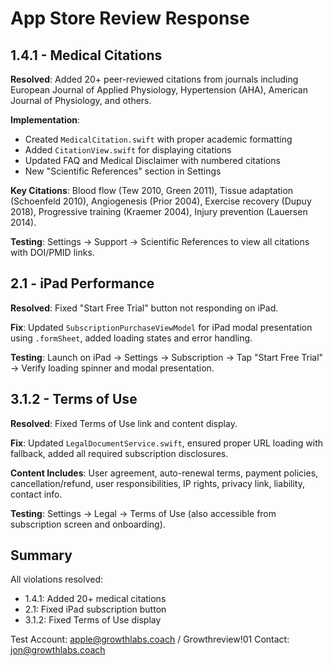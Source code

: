 # App Store Review Response

## 1.4.1 - Medical Citations
**Resolved**: Added 20+ peer-reviewed citations from journals including European Journal of Applied Physiology, Hypertension (AHA), American Journal of Physiology, and others.

**Implementation**:
- Created `MedicalCitation.swift` with proper academic formatting
- Added `CitationView.swift` for displaying citations
- Updated FAQ and Medical Disclaimer with numbered citations
- New "Scientific References" section in Settings

**Key Citations**: Blood flow (Tew 2010, Green 2011), Tissue adaptation (Schoenfeld 2010), Angiogenesis (Prior 2004), Exercise recovery (Dupuy 2018), Progressive training (Kraemer 2004), Injury prevention (Lauersen 2014).

**Testing**: Settings → Support → Scientific References to view all citations with DOI/PMID links.

## 2.1 - iPad Performance
**Resolved**: Fixed "Start Free Trial" button not responding on iPad.

**Fix**: Updated `SubscriptionPurchaseViewModel` for iPad modal presentation using `.formSheet`, added loading states and error handling.

**Testing**: Launch on iPad → Settings → Subscription → Tap "Start Free Trial" → Verify loading spinner and modal presentation.

## 3.1.2 - Terms of Use
**Resolved**: Fixed Terms of Use link and content display.

**Fix**: Updated `LegalDocumentService.swift`, ensured proper URL loading with fallback, added all required subscription disclosures.

**Content Includes**: User agreement, auto-renewal terms, payment policies, cancellation/refund, user responsibilities, IP rights, privacy link, liability, contact info.

**Testing**: Settings → Legal → Terms of Use (also accessible from subscription screen and onboarding).

## Summary
All violations resolved:
- 1.4.1: Added 20+ medical citations
- 2.1: Fixed iPad subscription button
- 3.1.2: Fixed Terms of Use display

Test Account: apple@growthlabs.coach / Growthreview!01
Contact: jon@growthlabs.coach